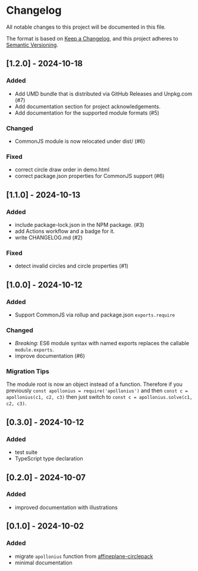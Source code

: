 # Changelog

All notable changes to this project will be documented in this file.

The format is based on [Keep a Changelog](https://keepachangelog.com/en/1.1.0/),
and this project adheres to [Semantic Versioning](https://semver.org/spec/v2.0.0.html).


## [1.2.0] - 2024-10-18

### Added

- Add UMD bundle that is distributed via GitHub Releases and Unpkg.com (#7)
- Add documentation section for project acknowledgements.
- Add documentation for the supported module formats (#5)

### Changed

- CommonJS module is now relocated under dist/ (#6)

### Fixed

- correct circle draw order in demo.html
- correct package.json properties for CommonJS support (#6)


## [1.1.0] - 2024-10-13

### Added

- include package-lock.json in the NPM package. (#3)
- add Actions workflow and a badge for it.
- write CHANGELOG.md (#2)

### Fixed

- detect invalid circles and circle properties (#1)


## [1.0.0] - 2024-10-12

### Added

- Support CommonJS via rollup and package.json `exports.require`

### Changed

- *Breaking:* ES6 module syntax with named exports replaces the callable `module.exports`.
- improve documentation (#6)

### Migration Tips

The module root is now an object instead of a function. Therefore if you previously `const apollonius = require('apollonius')` and then `const c = apollonius(c1, c2, c3)` then just switch to `const c = apollonius.solve(c1, c2, c3)`.


## [0.3.0] - 2024-10-12

### Added

- test suite
- TypeScript type declaration


## [0.2.0] - 2024-10-07

### Added

- improved documentation with illustrations


## [0.1.0] - 2024-10-02

### Added

- migrate `apollonius` function from [affineplane-circlepack](https://github.com/axelpale/affineplane-circlepack)
- minimal documentation
